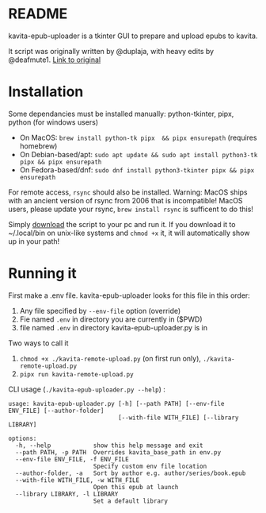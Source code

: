 # README
kavita-epub-uploader is a tkinter GUI to prepare and upload epubs to kavita.

It script was originally written by @duplaja, with heavy edits by @deafmute1. 
[Link to original](https://github.com/duplaja/kavita-scripts/blob/main/epub-fix-gui-remote.py)

# Installation
Some dependancies must be installed manually: python-tkinter, pipx, python (for windows users)
- On MacOS: `brew install python-tk pipx  && pipx ensurepath` (requires homebrew) 
- On Debian-based/apt: `sudo apt update && sudo apt install python3-tk pipx && pipx ensurepath`
- On Fedora-based/dnf: `sudo dnf install python3-tkinter pipx && pipx ensurepath`

For remote access, `rsync` should also be installed.
Warning: MacOS ships with an ancient version of rsync from 2006 that is incompatible!
MacOS users, please update your rsync, `brew install rsync` is sufficent to do this!

Simply [download](https://raw.githubusercontent.com/deafmute1/misc-scripts/main/kavita-remote-upload/kavita-epub-uploader.py) the script to your pc and run it. If you download it to ~/.local/bin on unix-like systems and `chmod +x` it, it will automatically show up in your path!

# Running it
First make a .env file. kavita-epub-uploader looks for this file in this order:
1. Any file specified by `--env-file` option (override)
2. Fie named `.env` in directory you are currently in ($PWD)
3. file named `.env` in directory kavita-epub-uploader.py is in 

Two ways to call it
1. `chmod +x ./kavita-remote-upload.py` (on first run only), `./kavita-remote-upload.py` 
2. `pipx run kavita-remote-upload.py`

CLI usage (`./kavita-epub-uploader.py --help`) :
```
usage: kavita-epub-uploader.py [-h] [--path PATH] [--env-file ENV_FILE] [--author-folder]
                               [--with-file WITH_FILE] [--library LIBRARY]

options:
  -h, --help            show this help message and exit
  --path PATH, -p PATH  Overrides kavita_base_path in env.py
  --env-file ENV_FILE, -f ENV_FILE
                        Specify custom env file location
  --author-folder, -a   Sort by author e.g. author/series/book.epub
  --with-file WITH_FILE, -w WITH_FILE
                        Open this epub at launch
  --library LIBRARY, -l LIBRARY
                        Set a default library
```